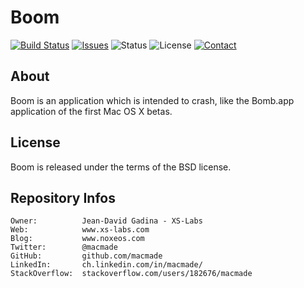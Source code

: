 Boom
====

[![Build Status](https://img.shields.io/travis/macmade/Boom.svg?branch=master&style=flat)](https://travis-ci.org/macmade/Boom)
[![Issues](http://img.shields.io/github/issues/macmade/Boom.svg?style=flat)](https://github.com/macmade/Boom/issues)
![Status](https://img.shields.io/badge/status-inactive-lightgray.svg?style=flat)
![License](https://img.shields.io/badge/license-bsd-brightgreen.svg?style=flat)
[![Contact](https://img.shields.io/badge/contact-@macmade-blue.svg?style=flat)](https://twitter.com/macmade)

About
-----

Boom is an application which is intended to crash, like the Bomb.app application of the first Mac OS X betas.

License
-------

Boom is released under the terms of the BSD license.

Repository Infos
----------------

    Owner:			Jean-David Gadina - XS-Labs
    Web:			www.xs-labs.com
    Blog:			www.noxeos.com
    Twitter:		@macmade
    GitHub:			github.com/macmade
    LinkedIn:		ch.linkedin.com/in/macmade/
    StackOverflow:	stackoverflow.com/users/182676/macmade
